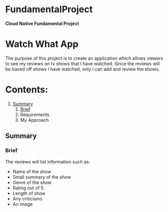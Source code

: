 # FundamentalProject

**Cloud Native Fundamental Project**

# Watch What App

The purpose of this project is to create an application which allows viewers to see my reviews on tv shows that I have watched.
Since the reviews will be based off shows I have watched, only I can add and review the shows.

# Contents:
1. [Summary](#Summary)
    1. [Brief](#Brief)
    2. Requirements
    3. My Approach
 
## Summary
### Brief

The reviews will list information such as:
* Name of the show
* Small summary of the show
* Genre of the show
* Rating out of 5
* Length of show
* Any criticisms
* An image


